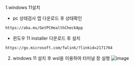 1.windows 11설치
 - pc 상태검사 앱 다운로드 후 상태확인
```bash
https://aka.ms/GetPCHealthCheckApp
```
 - 윈도우 11 installer 다운로드 후 설치
 ```bash
 https://go.microsoft.com/fwlink/?linkid=2171764
 ```
2. windows 11 설치 후 wsl을 이용하여 터미널 창 실행
![image](https://user-images.githubusercontent.com/53217819/138554378-6c74bb31-b25d-43f3-aba6-d176dc62e9af.png)
